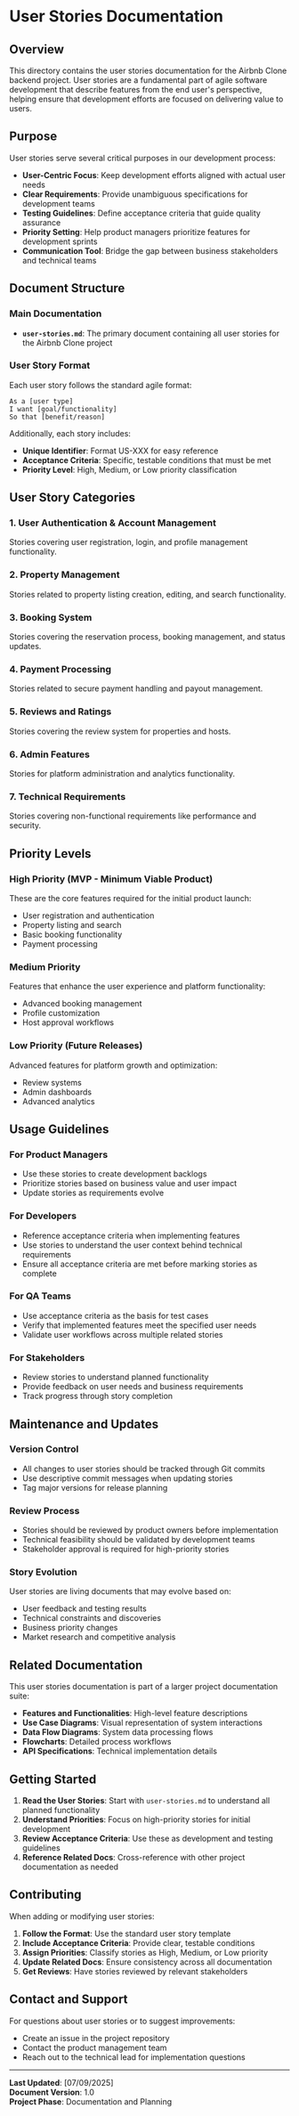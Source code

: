 # User Stories Documentation

## Overview
This directory contains the user stories documentation for the Airbnb Clone backend project. User stories are a fundamental part of agile software development that describe features from the end user's perspective, helping ensure that development efforts are focused on delivering value to users.

## Purpose
User stories serve several critical purposes in our development process:
- **User-Centric Focus**: Keep development efforts aligned with actual user needs
- **Clear Requirements**: Provide unambiguous specifications for development teams
- **Testing Guidelines**: Define acceptance criteria that guide quality assurance
- **Priority Setting**: Help product managers prioritize features for development sprints
- **Communication Tool**: Bridge the gap between business stakeholders and technical teams

## Document Structure

### Main Documentation
- **`user-stories.md`**: The primary document containing all user stories for the Airbnb Clone project

### User Story Format
Each user story follows the standard agile format:
```
As a [user type]
I want [goal/functionality]
So that [benefit/reason]
```

Additionally, each story includes:
- **Unique Identifier**: Format US-XXX for easy reference
- **Acceptance Criteria**: Specific, testable conditions that must be met
- **Priority Level**: High, Medium, or Low priority classification

## User Story Categories

### 1. User Authentication & Account Management
Stories covering user registration, login, and profile management functionality.

### 2. Property Management  
Stories related to property listing creation, editing, and search functionality.

### 3. Booking System
Stories covering the reservation process, booking management, and status updates.

### 4. Payment Processing
Stories related to secure payment handling and payout management.

### 5. Reviews and Ratings
Stories covering the review system for properties and hosts.

### 6. Admin Features
Stories for platform administration and analytics functionality.

### 7. Technical Requirements
Stories covering non-functional requirements like performance and security.

## Priority Levels

### High Priority (MVP - Minimum Viable Product)
These are the core features required for the initial product launch:
- User registration and authentication
- Property listing and search
- Basic booking functionality
- Payment processing

### Medium Priority
Features that enhance the user experience and platform functionality:
- Advanced booking management
- Profile customization
- Host approval workflows

### Low Priority (Future Releases)
Advanced features for platform growth and optimization:
- Review systems
- Admin dashboards
- Advanced analytics

## Usage Guidelines

### For Product Managers
- Use these stories to create development backlogs
- Prioritize stories based on business value and user impact
- Update stories as requirements evolve

### For Developers
- Reference acceptance criteria when implementing features
- Use stories to understand the user context behind technical requirements
- Ensure all acceptance criteria are met before marking stories as complete

### For QA Teams
- Use acceptance criteria as the basis for test cases
- Verify that implemented features meet the specified user needs
- Validate user workflows across multiple related stories

### For Stakeholders
- Review stories to understand planned functionality
- Provide feedback on user needs and business requirements
- Track progress through story completion

## Maintenance and Updates

### Version Control
- All changes to user stories should be tracked through Git commits
- Use descriptive commit messages when updating stories
- Tag major versions for release planning

### Review Process
- Stories should be reviewed by product owners before implementation
- Technical feasibility should be validated by development teams
- Stakeholder approval is required for high-priority stories

### Story Evolution
User stories are living documents that may evolve based on:
- User feedback and testing results
- Technical constraints and discoveries
- Business priority changes
- Market research and competitive analysis

## Related Documentation

This user stories documentation is part of a larger project documentation suite:

- **Features and Functionalities**: High-level feature descriptions
- **Use Case Diagrams**: Visual representation of system interactions
- **Data Flow Diagrams**: System data processing flows
- **Flowcharts**: Detailed process workflows  
- **API Specifications**: Technical implementation details

## Getting Started

1. **Read the User Stories**: Start with `user-stories.md` to understand all planned functionality
2. **Understand Priorities**: Focus on high-priority stories for initial development
3. **Review Acceptance Criteria**: Use these as development and testing guidelines
4. **Reference Related Docs**: Cross-reference with other project documentation as needed

## Contributing

When adding or modifying user stories:

1. **Follow the Format**: Use the standard user story template
2. **Include Acceptance Criteria**: Provide clear, testable conditions
3. **Assign Priorities**: Classify stories as High, Medium, or Low priority
4. **Update Related Docs**: Ensure consistency across all documentation
5. **Get Reviews**: Have stories reviewed by relevant stakeholders

## Contact and Support

For questions about user stories or to suggest improvements:
- Create an issue in the project repository
- Contact the product management team
- Reach out to the technical lead for implementation questions

---

**Last Updated**: [07/09/2025]  
**Document Version**: 1.0  
**Project Phase**: Documentation and Planning
